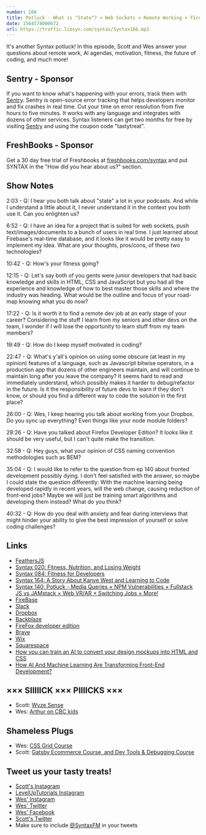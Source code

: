 ```yaml
---
number: 166
title: Potluck - What is "State"? × Web Sockets × Remote Working × Firefox × Machines Taking Our Jobs × More!
date: 1564578000672
url: https://traffic.libsyn.com/syntax/Syntax166.mp3
---
```


It's another Syntax potluck! In this episode, Scott and Wes answer your questions about remote work, AI agendas, motivation, fitness, the future of coding, and much more!

## Sentry - Sponsor

If you want to know what's happening with your errors, track them with [Sentry](https://sentry.io/). Sentry is open-source error tracking that helps developers monitor and fix crashes in real time. Cut your time on error resolution from five hours to five minutes. It works with any language and integrates with dozens of other services. Syntax listeners can get two months for free by visiting [Sentry](https://sentry.io/) and using the coupon code "tastytreat".

## FreshBooks - Sponsor

Get a 30 day free trial of Freshbooks at [freshbooks.com/syntax](https://freshbooks.com/syntax) and put SYNTAX in the "How did you hear about us?" section.

## Show Notes

2:03 - Q: I hear you both talk about "state" a lot in your podcasts. And while I understand a little about it, I never understand it in the context you both use it. Can you enlighten us?

6:52 - Q: I have an idea for a project that is suited for web sockets, push text/images/documents to a bunch of users in real time. I just learned about Firebase's real-time database, and it looks like it would be pretty easy to implement my idea. What are your thoughts, pros/cons, of these two technologies?

10:42 - Q: How's your fitness going?

12:15 - Q: Let's say both of you gents were junior developers that had basic knowledge and skills in HTML, CSS and JavaScript but you had all the experience and knowledge of how to best master those skills and where the industry was heading. What would be the outline and focus of your road-map knowing what you do now?

17:22 - Q: Is it worth it to find a remote dev job at an early stage of your career? Considering the stuff I learn from my seniors and other devs on the team, I wonder if I will lose the opportunity to learn stuff from my team members?

19:49 - Q: How do I keep myself motivated in coding?

22:47 - Q: What's y'all's opinion on using some obscure (at least in my opinion) features of a language, such as Javascript bitwise operators, in a production app that dozens of other engineers maintain, and will continue to maintain long after you leave the company? It seems hard to read and immediately understand, which possibly makes it harder to debug/refactor in the future. Is it the responsibility of future devs to learn if they don't know, or should you find a different way to code the solution in the first place?

26:00 - Q: Wes, I keep hearing you talk about working from your Dropbox. Do you sync up everything? Even things like your node module folders?

29:26 - Q: Have you talked about Firefox Developer Edition? It looks like it should be very useful, but I can't quite make the transition.

32:58 - Q: Hey guys, what your opinion of CSS naming convention methodologies such as BEM?

35:04 - Q: I would like to refer to the question from ep 140 about fronted development possibly dying. I don't feel satisfied with the answer, so maybe I could state the question differently: With the machine learning being developed rapidly in recent years, will the web change, causing reduction of front-end jobs? Maybe we will just be training smart algorithms and developing them instead? What do you think?

40:32 - Q: How do you deal with anxiety and fear during interviews that might hinder your ability to give the best impression of yourself or solve coding challenges?

## Links
* [FeathersJS](https://feathersjs.com/)
* [Syntax 020: Fitness, Nutrition, and Losing Weight](https://syntax.fm/show/020/fitness-nutrition-and-losing-weight)
* [Syntax 084: Fitness for Developers](https://syntax.fm/show/084/fitness-for-developers)
* [Syntax 164: A Story About Kanye West and Learning to Code](https://syntax.fm/show/164/a-story-about-kanye-west-and-learning-to-code)
* [Syntax 140: Potluck - Media Queries × NPM Vulnerabilities × Fullstack JS vs JAMstack × Web VR/AR × Switching Jobs × More!](https://syntax.fm/show/140/potluck-media-queries-npm-vulnerabilities-fullstack-js-vs-jamstack-web-vr-ar-switching-jobs-more)
* [FireBase](https://firebase.google.com/)
* [Slack](https://slack.com/)
* [Dropbox](https://www.dropbox.com/)
* [Backblaze](https://www.backblaze.com/cloud-backup-b.html)
* [FireFox developer edition](https://www.mozilla.org/en-US/firefox/developer/)
* [Brave](https://brave.com/)
* [Wix](https://www.wix.com/)
* [Squarespace](https://www.squarespace.com/)
* [How you can train an AI to convert your design mockups into HTML and CSS](https://www.freecodecamp.org/news/how-you-can-train-an-ai-to-convert-your-design-mockups-into-html-and-css-cc7afd82fed4/)
* [How AI And Machine Learning Are Transforming Front-End Development?](https://medium.com/@Jessicawlm/how-ai-and-machine-learning-are-transforming-front-end-development-db74523fd46b)

## ××× SIIIIICK ××× PIIIICKS ×××
* Scott: [Wyze Sense](https://www.wyze.com/wyze-sense/)
* Wes: [Arthur on CBC kids](https://www.youtube.com/playlist?list=ELpoA-uHf0-f_86wCagoDcsg)

## Shameless Plugs
* Wes: [CSS Grid Course](https://cssgrid.io/)
* Scott: [Gatsby Ecommerce Course, and Dev Tools & Debugging Course](https://www.leveluptutorials.com/pro)

## Tweet us your tasty treats!
* [Scott's Instagram](https://www.instagram.com/stolinski/)
* [LevelUpTutorials Instagram](https://www.instagram.com/LevelUpTutorials/)
* [Wes' Instagram](https://www.instagram.com/wesbos/)
* [Wes' Twitter](https://twitter.com/wesbos)
* [Wes' Facebook](https://www.facebook.com/wesbos.developer)
* [Scott's Twitter](https://twitter.com/stolinski)
* Make sure to include [@SyntaxFM](https://twitter.com/SyntaxFM) in your tweets